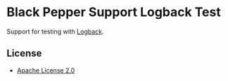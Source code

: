 Black Pepper Support Logback Test
=================================

Support for testing with [Logback](http://logback.qos.ch/).

License
-------

* [Apache License 2.0](http://www.apache.org/licenses/LICENSE-2.0.html)
